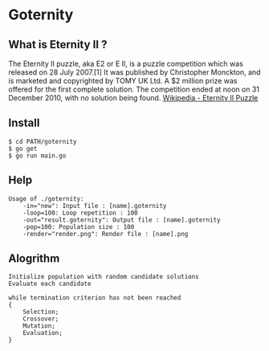 
# Goternity

## What is Eternity II ?

The Eternity II puzzle, aka E2 or E II, is a puzzle competition which was released on 28 July 2007.[1] It was published by Christopher Monckton, and is marketed and copyrighted by TOMY UK Ltd. A $2 million prize was offered for the first complete solution. The competition ended at noon on 31 December 2010, with no solution being found.
[Wikipedia - Eternity II Puzzle](https://en.wikipedia.org/wiki/Eternity_II_puzzle)

## Install

```
$ cd PATH/goternity
$ go get
$ go run main.go
```

## Help

```
Usage of ./goternity:
    -in="new": Input file : [name].goternity
    -loop=100: Loop repetition : 100
    -out="result.goternity": Output file : [name].goternity
    -pop=100: Population size : 100
    -render="render.png": Render file : [name].png
```

## Alogrithm

```
Initialize population with random candidate solutions
Evaluate each candidate     

while termination criterion has not been reached
{
    Selection;
    Crossover;
    Mutation;
    Evaluation;
}
```

